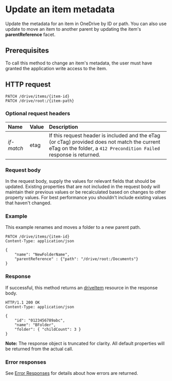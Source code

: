 # Update an item metadata

Update the metadata for an item in OneDrive by ID or path. You can also use update to move
an item to another parent by updating the item's **parentReference** facet.

## Prerequisites

To call this method to change an item's metadata, the user must have granted
the application write access to the item.


## HTTP request

<!-- { "blockType": "ignored" } -->
```
PATCH /drive/items/{item-id}
PATCH /drive/root:/{item-path}
```

### Optional request headers

| Name       | Value | Description                                                                                                                                                         |
|:-----------|:------|:--------------------------------------------------------------------------------------------------------------------------------------------------------------------|
| *if-match* | etag  | If this request header is included and the eTag (or cTag) provided does not match the current eTag on the folder, a `412 Precondition Failed` response is returned. |



### Request body
In the request body, supply the values for relevant fields that should be
updated. Existing properties that are not included in the request body
will maintain their previous values or be recalculated based on changes to other
property values. For best performance you shouldn't include existing values
that haven't changed.


### Example

This example renames and moves a folder to a new parent path.

<!-- { "blockType": "request", "name": "update-item-move-folder", "scopes": "files.readwrite" } -->
```
PATCH /drive/items/{item-id}
Content-Type: application/json

{
	"name": "NewFolderName",
	"parentReference" : {"path": "/drive/root:/Documents"}
}
```

### Response

If successful, this method returns an [driveItem][item-resource] resource in
the response body.

<!-- { "blockType": "response", "@odata.type": "oneDrive.item", "truncated": true } -->
```http
HTTP/1.1 200 OK
Content-Type: application/json

{
	"id": "0123456789abc",
	"name": "BFolder",
	"folder": { "childCount": 3 }
}
```

**Note:** The response object is truncated for clarity. All default properties
will be returned from the actual call.

### Error responses

See [Error Responses][error-response] for details about
how errors are returned.

[error-response]: ../misc/errors.md
[item-resource]: ../resources/item.md

<!-- {
  "type": "#page.annotation",
  "description": "Update or replace the contents or properties of an item.",
  "keywords": "update,replace,contents,item",
  "section": "documentation",
	"tocPath": "Items/Update"
} -->
